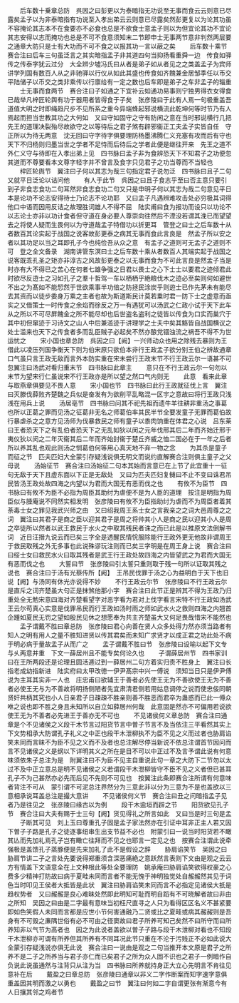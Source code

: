 <!-- { "loadSidebar": true } -->
　　后车数十乗章总防　呉因之曰彭更以为泰暗指无功说至无事而食云云则意已尽露矣孟子以为非泰暗指有功说至入孝出弟云云则意已尽露矣然彭更复以为论其功虽不容掩论其志本不在食要亦不必食也总是不欲食士意孟子则以为但宜论其功不宜论其志安得以志而掩功也总是不可不食意须知末二节即申士无事两节意非判然两层要之通章大防只是士有大功而不可不食之以报其功一言以蔽之矣
　　后车数十乘节　赛合注曰后车三句虽泛言之其实暗指孟子非其道四句当抑扬看重舜一边　传食如驿传之传泰字犹云过分　大全辨少墟冯氏曰从者是弟子如从者见之之类盖孟子为宾师讲学列国有数百人从之非驰驿以行仪从如此其盛也传食如齐餽兼金居邹季任以币交平陆储子以币交之类非乘传以行廪给有一定之数也后车即是弟子之车非孟子的辎重
　　士无事而食两节　赛合注曰子如通之下宜补云如通功易事则宁独男得衣女得食已哉举凡梓匠轮舆有功于器用者皆得食于子矣　张彦陵曰于此有人焉一句极重盖吾道值大明之时即绳趋尺步不见所系之重今异端蜂起邪说横流此乾坤何等时节乃有人焉起而担当世教其功之大何如　又曰守如固守之守有防闲之意在当时邪说横行几把先王的道理决裂殆尽故欲守之以等待后之君子煞有辟邪衞正工夫孟子实皆自任　守正所以为待无两意　沈无回曰守字待字俱要理防杨墨沸腾仁义充塞有攻而后有守也天下不归杨则归墨当世之学者不足恃而后待后之学者此便是继往开来　先王之道不外仁义守与待即在入孝出弟上见　四书脉曰孟子非为食辨恐天下不知君子之功便忽其道而不尊要看本文尊字轻字并不曾言及食字只见君子之功当尊而不当轻也
　　梓匠轮舆节　翼注曰子何以其志为哉三句指定君子说勿泛　四书脉曰且子二句又就平日泛论以诘问他
　　有人于此节　呉因之曰且子食志乎至曰否主意只要引到子非食志食功二句耳然非食志食功二句又只是申明子何以其志为哉二句意见平日本是论功不论志安得待士乃论志不论功耶　又曰孟子凡遇辨难攻击处必穷极其词得他口中语而因用反诘之故理胜词雄人不得不屈　陆实甫曰食为报功而设只以功论不以志论士亦非以功计食者但守道在身必要人尊崇向往然后不湮没若谓其浼已而望望去之将使人疑而生畏何以为守道哉孟子特借功以折更耳　管登之曰士之后车数十从者数百其论实起于战国之说客故彭更泰之病其无事而食此言良是　然孟子所以安之者以其功足以当之耳即孔子今也纯俭吾从众之意　有孟子之道则可无孟子之道则不可　登之全文备录　湖南讲管东溟曰士之后车数十乘从者数百人其端实起于战国之说客既乖孔圣之矩亦非淳古之风故彭更泰之以无事而食为不可此言良是然孟子当是时亦有大不得已之苦心在何者七雄争强之日君以畏士之心下士士以要君之迹倾君此时欲尽反逰士之习如孔子之羣十哲驾一车以栖栖乎絶粮伐木之迹必至矣则何如避世不出之为髙如不能恝然于世欲乘事半功倍之防拯民涂炭乎则逰士已作先茅未有能尽去其资而以徒步委身万乘之主者也故为斯道斯民计莫若乗时君一防下士之虚意而亟实之又借策士一时传食之余焰而徐反之万一有遇犹可以汤武之仁政小试于天下此车从之所以不可尽屏餽金之所不能尽却也后世盗名盗利之徒皆以传食为口实而巢穴于其中初但窜迹于习诗文之山人中后兼滥迹于讲理学之士夫中矣其觞皆自战国横议之处士滥来也天下之传食者多而乱臣贼子必起矣不然亦酿党锢浊流之祸吾不得不为世运忧之
　　宋小国也章总防　呉因之曰【阙】一兴师动众也用之除残去暴则为王借此以凌压列国争衡天下则为伯宋原只欲伯本非行王政孟子欲分别王伯之辨故通章口气虽只言王政无敌而言外本防实重在宋未尝行王政末节不行王政云尔一语甚不可忽翼注曰汤武对看归重末节　四书脉曰此章主
　　意只在不行王政云尔一句勿以末节为望宋行仁虽说宋不行王政亦是所以望之然口气内则无
　　此意　看来此章与取燕章俱要见不畏人意
　　宋小国也节　四书脉曰此行王政就征伐上言　翼注曰灭滕伐薛败齐楚魏之兵似是奋发有为欲削平乱略混一区宇之意故曰将行王政只浅浅在用兵上说
　　汤居亳节　四书脉曰问其不祀先祖而遗牛羊往耕非重汤之事葛也所以正葛之罪而见汤之征葛非无名之师葛伯率其民半节全要发童子无罪而葛伯故行暴虐杀之之意方见汤师为伐暴救民之师有童子以黍肉饷重在体君之心说　吕东莱曰王者恐天下之有乱伯者恐天下之无乱如狄以闵之元年伐邢其后二年而齐始迁邢于夷仪狄以闵之二年灭衞其后二年而齐始封衞于楚丘齐威之恤二国必在于一年之后者所以养其乱也观此则汤之悯葛伯何等用心真天地不弃一物之念
　　为其杀是童子而征之节　匹夫匹妇大全蒙引存疑浅说俱无明文而说约直解赛合注则俱主童子之父母说
　　汤始征节　赛合注曰汤始征二句本其始而言意已在上节了此宜重十一征句无敌于天下且虚东面以下正是无敌处　又曰为匹夫匹妇复雠曰不止不变曰诛君吊民皆汤王政处故四海之内望以为君而大国无有恶而伐之也
　　有攸不为臣节　四书脉曰有攸不为臣不必指为周臣其助纣为虐便不是为人臣的道理　按注是明指为周臣似与腄庵说不同然实相发明　张彦陵曰有攸不为臣指助纣为虐而不为周臣者着其荼毒士女之罪见我武兴师之由　又曰绍我周王系士女之言我亲之之词大邑周尊之之词　翼注曰其君子是商之臣以迎其君子是周之将帅其小人是商之民以迎其小人是周之卒徒所以然者以武王救民于水火之中取其残民者诛之而已此是以推原文法倒解书词　近日汪搢九说云而已矣三字全是透醒民情恱服除能行王政外更无他故非谓周王于救民取残之外无多事也此说殊谬玩注则而已矣三字明是在周王身上说　赛合注曰曰绥士女曰救民水火曰取其残者是武王行王政处故四海之内皆望武之为君而大国无有恶而伐之也
　　大誓曰节　张彦陵曰引太誓只重则取于残一句所以证取其残之说也　赛合注曰于汤有光蔡传所【阙】　王吊民伐罪于汤之心为益明白于天下也旧说【阙】与汤同有休光亦说得不妙
　　不行王政云尔节　张彦陵曰不行王政云尔是直斥之词齐楚虽大句正是抹煞他那小字　赛合注曰此节正是辨其不得为王政乃归重处全无勉宋意四海对齐楚看望字对恶字看为君对上伐字看言宋特不行王政如汤武王云尔苟真心实意是伐罪吊民而行王政如汤时雨之师如武水火之救则四海之内翘首企踵如夏民无罚之望如殷民见休之想愿奉为共主齐楚虽大又何足畏哉惜宋不能然也
　　孟子谓戴不胜曰章总防　张彦陵曰君心向善在贤人众多处得力然亦须当路者有知人之明有用人之量不胜知进贤以传其君矣而未知广求贤才以成正君之功此处不病于明必病于量故孟子从而广之
　　孟子谓戴不胜曰节　张彦陵曰设喻以起下文专与乆两意并重　下文一薛居州且不能专矣何论久也
　　子谓薛居州节　四书家训曰在王所两段还是论理且圆活逓过到一薛居州二句方着实归责不胜身上　翼注曰长指老成幼指新进　陆实府曰太甲改徳一伊尹髙宗中兴一傅说　须知当日只是伊尹傅说为主耳其实非一人也　庄忠甫曰欲辅王于善者必先使王无为不善欲使王无为不善者必使王无与为不善故将明扬侧陋者先宜肃清君侧若用姑息调停之说而使忠佞同朝贤奸共柄其究也小人日亲君子日疎疎不胜亲则善不胜恶而君卒为蛊惑而已此一傅众咻之说也即不胜之身且未知所以自立如薛居州何哉　此意固是然亦不可偏用若说欲使王无为不善者必先进王于善亦无不可也
　　不见诸侯何义章总防　赛合注曰通章是个不见诸侯之义段干木节言过阳货节言中曽子节言不及当依注三平看然其实上下文势相承大防谓孔子礼义之中正也段干木泄柳执不为臣不见之义而过者也胁肩谄笑未同而言昧不为臣不见之义而不及者也总注解尽停当新说不依总注谓首节因问而言不见诸侯之义是纲以下详明其义之所在是目不可以中正过不及言予谓此说有何意味须依朱子总注为是　附翼注曰不为臣不见主自重说此句一章之大防下二节勿以太过不及中正立意总是明不见诸侯之义若谓段干木泄柳皆守不臣不见之义者但已甚耳孔子不为己甚然亦必先而后见不先则不可见也　按翼注此条即赛合注所谓有何意味者背注不可从　蒙引谓不可泥总注界然分为三意此非以分为三意为不是也盖欲以三意相承说耳盖总注是撮大意讲
　　不见诸侯何义节　赛合注曰丑之问暗指孟子见者乃是往见之　张彦陵曰缘古以为例
　　段干木逾垣而辟之节
　　阳货欲见孔子节　赛合注曰大夫有赐于士三句【阙】货见得礼之所言如此　又曰当是时三句是孟
　　子断其可见　刘上玉曰尊重孔子固是孟子家法然亦在引证中耳非正主人若又因下曽子子路是孔子之徒逐事纽串生出支节益不必也　附蒙引曰一说当时阳货若不瞰其亾而先加礼焉孔子岂有瞰亡往拜而不见之也耶言一定见之也　按赛合注谓此说牵强极是盖馈孔子蒸豚便是先来加礼了此不是假设之辞
　　胁肩谄笑节　吴因之曰胁肩节讲二子之言处先要说得郑重须含深恶痛絶之意跃然言表则下文由是观之云云方有情盖下文语意全在上文种根此等处全要理防　姚承庵曰胁肩谄笑欲得权豪之心费多少精神打防故曰病于夏畦未同而言者不能无愧于神明独觉处自赧赧然其见于词色当时叩见王侯者大抵皆是此状　翼注曰胁肩谄笑未同而言不必指定见诸侯大扺是趋权势者　又曰赧赧是良心难昧处然即此明知可耻而明自蹈有不可晓解者故曰非由之所知　吴因之曰由是二字最有意味当初枉尺直寻之人只为看得区区名义不甚紧要即如色笑假人未同而言都是应世小节何害通融乃二贤或比之夏畦或病其赧赧则是吾身有不可毁之亷隅世俗有必不可由之径窦故曰君子所养可知己矣然不曰所守而曰所养知非以气节为髙者也　因之为此说者盖欲以曽子子路与段干木泄柳对看也不知段干木泄柳亦可谓有所养但其所养有不同耳况此节只重在不沦于污贱正不必如此说大全蒙引存疑浅说亦俱无此说　赛合注曰一说由是观之二句当推开本文原是君子之所养不是二子之所养当与君子亦仁而已矣君子之所为众人固不识也之君子一例暗作自负说此说虽通然与注背只从注为当　四书脉曰所养就持身正大立心先明言不肯往见意补在后
　　戴盈之曰章总防　张彦陵曰通章以非义二字作断案而知字速字意俱重盖因其明而激之以勇也
　　戴盈之曰节　翼注曰何如二字自谓更张有渐意今有人日攘其邻之鸡者节
